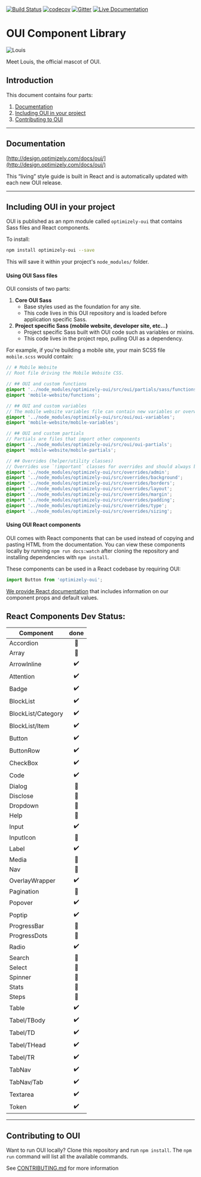[![Build Status](https://travis-ci.org/optimizely/oui.svg?branch=devel)](https://travis-ci.org/optimizely/oui)
[![codecov](https://codecov.io/gh/optimizely/oui/branch/devel/graph/badge.svg)](https://codecov.io/gh/optimizely/oui)
[![Gitter](https://badges.gitter.im/optimizely/oui.svg)](https://gitter.im/optimizely/oui?utm_source=badge&utm_medium=badge&utm_campaign=pr-badge)
[![Live Documentation](https://img.shields.io/badge/documentation-live-blue.svg)](http://design.optimizely.com/docs/oui/)

# OUI Component Library

![Louis](https://raw.githubusercontent.com/optimizely/oui/devel/assets/louis.gif)

Meet Louis, the official mascot of OUI.


## Introduction

This document contains four parts:

1. [Documentation](#documentation)
2. [Including OUI in your project](#including-oui-in-your-project)
3. [Contributing to OUI](#contributing-to-oui)

***

## Documentation

[http://design.optimizely.com/docs/oui/](http://design.optimizely.com/docs/oui/)

This “living” style guide is built in React and is automatically updated with each new OUI release.

***

## Including OUI in your project

OUI is published as an npm module called `optimizely-oui` that contains Sass files and React components.

To install:

```bash
npm install optimizely-oui --save
```

This will save it within your project's `node_modules/` folder.

#### Using OUI Sass files

OUI consists of two parts:

1. **Core OUI Sass**
    - Base styles used as the foundation for any site.
    - This code lives in this OUI repository and is loaded before application specific Sass.
2. **Project specific Sass (mobile website, developer site, etc…)**
    - Project specific Sass built with OUI code such as variables or mixins.
    - This code lives in the project repo, pulling OUI as a dependency.

For example, if you're building a mobile site, your main SCSS file `mobile.scss` would contain:

```scss
// # Mobile Website
// Root file driving the Mobile Website CSS.

// ## OUI and custom functions
@import '../node_modules/optimizely-oui/src/oui/partials/sass/functions';
@import 'mobile-website/functions';

// ## OUI and custom variables
// The mobile website variables file can contain new variables or overwrite existing variables.
@import '../node_modules/optimizely-oui/src/oui/oui-variables';
@import 'mobile-website/mobile-variables';

// ## OUI and custom partials
// Partials are files that import other components
@import '../node_modules/optimizely-oui/src/oui/oui-partials';
@import 'mobile-website/mobile-partials';

// ## Overrides (helper/utility classes)
// Overrides use `!important` classes for overrides and should always be loaded last.
@import '../node_modules/optimizely-oui/src/overrides/admin';
@import '../node_modules/optimizely-oui/src/overrides/background';
@import '../node_modules/optimizely-oui/src/overrides/borders';
@import '../node_modules/optimizely-oui/src/overrides/layout';
@import '../node_modules/optimizely-oui/src/overrides/margin';
@import '../node_modules/optimizely-oui/src/overrides/padding';
@import '../node_modules/optimizely-oui/src/overrides/type';
@import '../node_modules/optimizely-oui/src/overrides/sizing';
```

#### Using OUI React components

OUI comes with React components that can be used instead of copying and pasting HTML from the documentation. You can view these components locally by running `npm run docs:watch` after cloning the repository and installing dependencies with `npm install`.

These components can be used in a React codebase by requiring OUI:

```js
import Button from 'optimizely-oui';
```

[We provide React documentation](http://design.optimizely.com/docs/oui/) that includes information on our component props and default values.

## React Components Dev Status:

| Component        | done           
| ------------- |:-------------:| 
| Accordion     | :red_circle: |  
| Array     | :red_circle:     |   
| ArrowInline | :heavy_check_mark:    |     
| Attention | :heavy_check_mark:    |     
| Badge | :heavy_check_mark:    | 
| BlockList | :heavy_check_mark:    |         
| BlockList/Category | :heavy_check_mark:    |     
| BlockList/Item | :heavy_check_mark:    |     
| Button | :heavy_check_mark:    |     
| ButtonRow | :heavy_check_mark:    |     
| CheckBox | :heavy_check_mark:    |     
| Code | :heavy_check_mark:    |     
| Dialog | :red_circle:   |     
| Disclose | :red_circle:     |     
| Dropdown | :red_circle:    |     
| Help | :red_circle:    |     
| Input | :heavy_check_mark:    |     
| InputIcon | :red_circle:   |  
| Label | :heavy_check_mark:    |   
| Media | :red_circle:    |        
| Nav | :red_circle:    |   
| OverlayWrapper | :heavy_check_mark:    |   
| Pagination | :red_circle:   |   
| Popover | :heavy_check_mark:    |   
| Poptip | :heavy_check_mark:    |   
| ProgressBar | :red_circle:    |   
| ProgressDots | :red_circle:     |   
| Radio | :heavy_check_mark:    |   
| Search | :red_circle:     |   
| Select | :red_circle:     |   
| Spinner | :red_circle:     |   
| Stats | :red_circle:     |   
| Steps | :red_circle:     |   
| Table | :heavy_check_mark:    |   
| Tabel/TBody | :heavy_check_mark:    |   
| Tabel/TD | :heavy_check_mark:    |   
| Tabel/THead | :heavy_check_mark:    |   
| Tabel/TR | :heavy_check_mark:    |   
| TabNav | :heavy_check_mark:    |   
| TabNav/Tab | :heavy_check_mark:    |   
| Textarea | :heavy_check_mark:    |   
| Token | :heavy_check_mark:    |   

***

## Contributing to OUI

Want to run OUI locally? Clone this repository and run `npm install`. The `npm run` command will list all the available commands.

See [CONTRIBUTING.md](CONTRIBUTING.md) for more information
